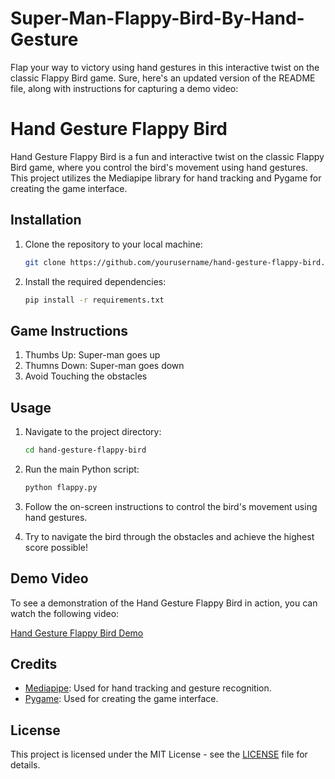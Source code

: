# Super-Man-Flappy-Bird-By-Hand-Gesture
Flap your way to victory using hand gestures in this interactive twist on the classic Flappy Bird game.
Sure, here's an updated version of the README file, along with instructions for capturing a demo video:


# Hand Gesture Flappy Bird

Hand Gesture Flappy Bird is a fun and interactive twist on the classic Flappy Bird game, where you control the bird's movement using hand gestures. This project utilizes the Mediapipe library for hand tracking and Pygame for creating the game interface.

## Installation

1. Clone the repository to your local machine:
   ```bash
   git clone https://github.com/yourusername/hand-gesture-flappy-bird.git
   ```

2. Install the required dependencies:
   ```bash
   pip install -r requirements.txt
   ```
## Game Instructions
1. Thumbs Up: Super-man goes up
2. Thumns Down: Super-man goes down
3. Avoid Touching the obstacles
   
## Usage

1. Navigate to the project directory:
   ```bash
   cd hand-gesture-flappy-bird
   ```

2. Run the main Python script:
   ```bash
   python flappy.py
   ```

3. Follow the on-screen instructions to control the bird's movement using hand gestures.

4. Try to navigate the bird through the obstacles and achieve the highest score possible!

## Demo Video

To see a demonstration of the Hand Gesture Flappy Bird in action, you can watch the following video:

[Hand Gesture Flappy Bird Demo](https://youtu.be/zYsrE-9v9Eo)

## Credits

- [Mediapipe](https://google.github.io/mediapipe/): Used for hand tracking and gesture recognition.
- [Pygame](https://www.pygame.org/): Used for creating the game interface.

## License

This project is licensed under the MIT License - see the [LICENSE](LICENSE) file for details.


